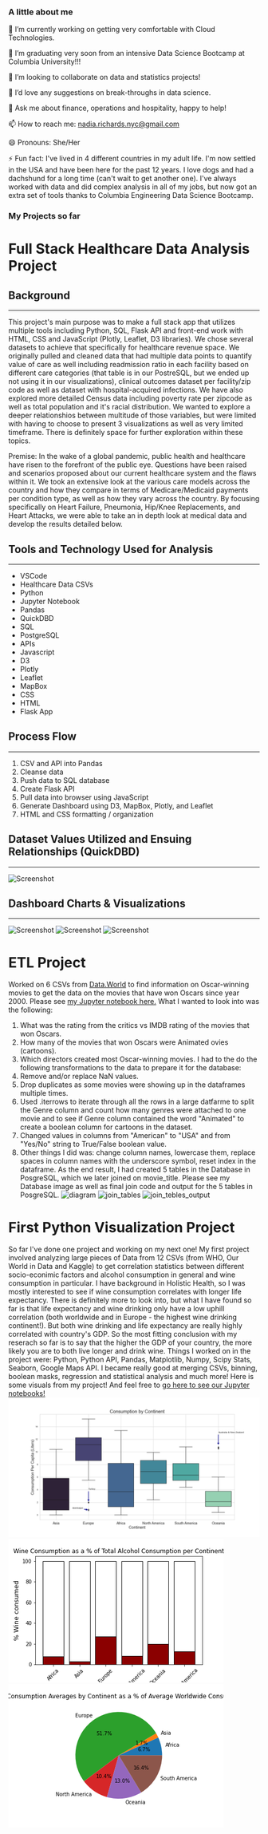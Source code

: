 ### A little about me
🔭 I’m currently working on getting very comfortable with Cloud Technologies.

🌱 I’m graduating very soon from an intensive Data Science Bootcamp at Columbia University!!!

👯 I’m looking to collaborate on data and statistics projects!

🤔 I’d love any suggestions on break-throughs in data science.

💬 Ask me about finance, operations and hospitality, happy to help!

📫 How to reach me: nadia.richards.nyc@gmail.com

😄 Pronouns: She/Her

⚡ Fun fact: I've lived in 4 different countries in my adult life. I'm now settled in the USA and have been here for the past 12 years. I love dogs and had a dachshund for a long time (can't wait to get another one). I've always worked with data and did complex analysis in all of my jobs, but now got an extra set of tools thanks to Columbia Engineering Data Science Bootcamp.

### My Projects so far

# Full Stack Healthcare Data Analysis Project

## Background
---
This project's main purpose was to make a full stack app that utilizes multiple tools including Python, SQL, Flask API and front-end work with HTML, CSS and JavaScript (Plotly, Leaflet, D3 libraries). We chose several datasets to achieve that specifically for healthcare revenue space. We originally pulled and cleaned data that had multiple data points to quantify value of care as well including readmission ratio in each facility based on different care categories (that table is in our PostreSQL, but we ended up not using it in our visualizations), clinical outcomes dataset  per facility/zip code as well as dataset with hospital-acquired infections. We have also explored more detailed Census data including poverty rate per zipcode as well as total population and it's racial distribution. We wanted to explore a deeper relationshios between multitude of those variables, but were limited with having to choose to present 3 visualizations as well as very limited timeframe. There is definitely space for further exploration within these topics. 

Premise: In the wake of a global pandemic, public health and healthcare have risen to the forefront of the public eye. Questions have been raised and scenarios proposed about our current healthcare system and the flaws within it. We took an extensive look at the various care models across the country and how they compare in terms of Medicare/Medicaid payments per condition type, as well as how they vary across the country. By focusing specifically on Heart Failure, Pneumonia, Hip/Knee Replacements, and Heart Attacks, we were able to take an in depth look at medical data and develop the results detailed below. 


## Tools and Technology Used for Analysis
---
* VSCode
* Healthcare Data CSVs
* Python
* Jupyter Notebook
* Pandas
* QuickDBD
* SQL
* PostgreSQL
* APIs
* Javascript
* D3
* Plotly
* Leaflet
* MapBox
* CSS
* HTML
* Flask App


## Process Flow
---
1. CSV and API into Pandas
2. Cleanse data
3. Push data to SQL database
4. Create Flask API
5. Pull data into browser using JavaScript
6. Generate Dashboard using D3, MapBox, Plotly, and Leaflet
7. HTML and CSS formatting / organization


## Dataset Values Utilized and Ensuing Relationships (QuickDBD) 
---
![Screenshot](Noah/QuickDBDv2.JPG)


## Dashboard Charts & Visualizations
---
![Screenshot](Noah/first_third.png)
![Screenshot](Noah/middle_third.png)
![Screenshot](Noah/bottom_third.png)


# ETL Project

Worked on 6 CSVs from [Data.World](https://data.world/) to find information on Oscar-winning movies to get the data on the movies that have won Oscars since year 2000. Please see [my Jupyter notebook here.](https://github.com/nadiarichards/ETL-Project/blob/main/Nadia/Nadias_ETL_notebook.ipynb) What I wanted to look into was the following:
1. What was the rating from the critics vs IMDB rating of the movies that won Oscars.
2. How many of the movies that won Oscars were Animated ovies (cartoons).
3. Which directors created most Oscar-winning movies.
I had to the do the following transformations to the data to prepare it for the database:
1. Remove and/or replace NaN values.
2. Drop duplicates as some movies were showing up in the dataframes multiple times.
3. Used .iterrows to iterate through all the rows in a large datfarme to split the Genre column and count how many genres were attached to one movie and to see if Genre column contained the word "Animated" to create a boolean column for cartoons in the dataset.
4. Changed values in columns from "American" to "USA" and from "Yes/No" string to True/False boolean value.
5. Other things I did was: change column names, lowercase them, replace spaces in column names with the underscore symbol, reset index in the dataframe.
As the end result, I had created 5 tables in the Database in PosgreSQL, which we later joined on movie_title. 
Please see my Database image as well as final join code and output for the 5 tables in PosgreSQL.
![diagram](https://github.com/nadiarichards/ETL-Project/blob/main/Images/diagram.png/)
![join_tables](https://github.com/nadiarichards/ETL-Project/blob/main/Images/final_join_sql.png)
![join_tebles_output](https://github.com/nadiarichards/ETL-Project/blob/main/Images/final_join_output.png)

# First Python Visualization Project

So far I've done one project and working on my next one!
My first project involved analyzing large pieces of Data from 12 CSVs (from WHO, Our World in Data and Kaggle) to get correlation statistics between different socio-econimic factors and alcohol consumption in general and wine consumption in particular. I have background in Holistic Health, so I was mostly interested to see if wine consumption correlates with longer life expectancy. There is definitely more to look into, but what I have found so far is that life expectancy and wine drinking only have a low uphill correlation (both worldwide and in Europe - the highest wine drinking continent!). But both wine drinking and life expectancy are really highly correlated with country's GDP. So the most fitting conclusion with my reserach so far is to say that the higher the GDP of your country, the more likely you are to both live longer and drink wine. Things I worked on in the project were: Python, Python API, Pandas, Matplotlib, Numpy, Scipy Stats, Seaborn, Google Maps API. I became really good at merging CSVs, binning, boolean masks, regression and statistical analysis and much more!
Here is some visuals from my project! And feel free to [go here to see our Jupyter notebooks!](https://github.com/nadiarichards/data-analysis-project-1/tree/main/Finalized_project_work)
![](https://github.com/nadiarichards/data-analysis-project-1/blob/main/Finalized_project_work/Images/4_continent_boxplot.png)
![](https://github.com/nadiarichards/data-analysis-project-1/blob/main/Finalized_project_work/Images/wine_consumption%20as_%25_of_total_alcohol_consumption_per_continent_bar_graph.png)
![](https://github.com/nadiarichards/data-analysis-project-1/blob/main/Finalized_project_work/Images/wine_consumption_averages_by_continent_as_a_%25_of_total_worldwide_consumption_pie_chart.png)

